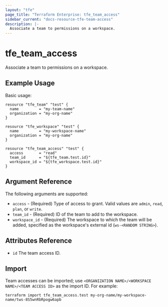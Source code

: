 ```yaml
---
layout: "tfe"
page_title: "Terraform Enterprise: tfe_team_access"
sidebar_current: "docs-resource-tfe-team-access"
description: |-
  Associate a team to permissions on a workspace.
---
```


# tfe_team_access

Associate a team to permissions on a workspace.

## Example Usage

Basic usage:

```hcl
resource "tfe_team" "test" {
  name         = "my-team-name"
  organization = "my-org-name"
}

resource "tfe_workspace" "test" {
  name         = "my-workspace-name"
  organization = "my-org-name"
}

resource "tfe_team_access" "test" {
  access       = "read"
  team_id      = "${tfe_team.test.id}"
  workspace_id = "${tfe_workspace.test.id}"
}
```

## Argument Reference

The following arguments are supported:

* `access` - (Required) Type of access to grant. Valid values are `admin`,
  `read`, `plan`, or `write`.
* `team_id` - (Required) ID of the team to add to the workspace.
* `workspace_id` - (Required) The workspace to which the team will be added,
  specified as the workspace's external id (`ws-<RANDOM STRING>`).

## Attributes Reference

* `id` The team access ID.

## Import

Team accesses can be imported; use
`<ORGANIZATION NAME>/<WORKSPACE NAME>/<TEAM ACCESS ID>` as the import ID. For
example:

```shell
terraform import tfe_team_access.test my-org-name/my-workspace-name/tws-8S5wnRbRpogw6apb
```
